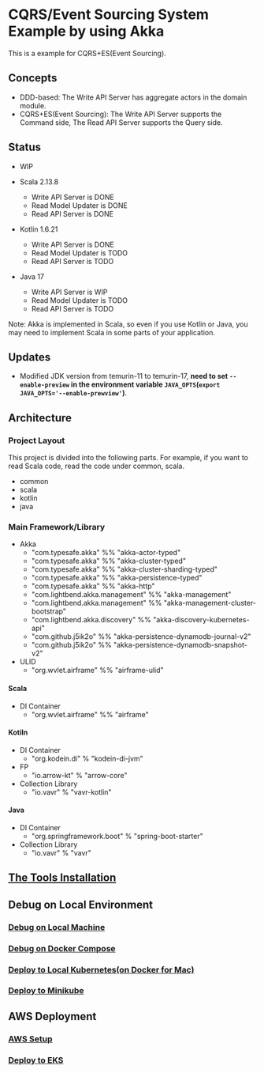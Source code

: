 # CQRS/Event Sourcing System Example by using Akka

This is a example for CQRS+ES(Event Sourcing).

## Concepts

- DDD-based: The Write API Server has aggregate actors in the domain module.
- CQRS+ES(Event Sourcing): The Write API Server supports the Command side, The Read API Server supports the Query side.

## Status

- WIP

- Scala 2.13.8
  - Write API Server is DONE
  - Read Model Updater is DONE
  - Read API Server is DONE
- Kotlin 1.6.21
  - Write API Server is DONE
  - Read Model Updater is TODO
  - Read API Server is TODO
- Java 17
  - Write API Server is WIP
  - Read Model Updater is TODO
  - Read API Server is TODO

Note: Akka is implemented in Scala, so even if you use Kotlin or Java, you may need to implement Scala in some parts of your application.

## Updates

- Modified JDK version from temurin-11 to temurin-17, **need to set `--enable-preview` in the environment variable `JAVA_OPTS`(`export JAVA_OPTS='--enable-prewview'`)**.


## Architecture

### Project Layout

This project is divided into the following parts. For example, if you want to read Scala code, read the code under common, scala.

- common
- scala
- kotlin
- java

### Main Framework/Library

- Akka
  - "com.typesafe.akka" %% "akka-actor-typed"
  - "com.typesafe.akka" %% "akka-cluster-typed" 
  - "com.typesafe.akka" %% "akka-cluster-sharding-typed"
  - "com.typesafe.akka" %% "akka-persistence-typed" 
  - "com.typesafe.akka" %% "akka-http"
  - "com.lightbend.akka.management" %% "akka-management"
  - "com.lightbend.akka.management" %% "akka-management-cluster-bootstrap"
  - "com.lightbend.akka.discovery" %% "akka-discovery-kubernetes-api"
  - "com.github.j5ik2o" %% "akka-persistence-dynamodb-journal-v2"
  - "com.github.j5ik2o" %% "akka-persistence-dynamodb-snapshot-v2"
- ULID
  - "org.wvlet.airframe" %% "airframe-ulid"

#### Scala

- DI Container
  - "org.wvlet.airframe" %% "airframe"

#### Kotiln

- DI Container
  - "org.kodein.di" % "kodein-di-jvm"
- FP
  - "io.arrow-kt" % "arrow-core"
- Collection Library
  - "io.vavr" % "vavr-kotlin"

#### Java

- DI Container
  - "org.springframework.boot" % "spring-boot-starter"
- Collection Library
  - "io.vavr" % "vavr"


## [The Tools Installation](docs/TOOLS_INSTALLATION.md)

## Debug on Local Environment

### [Debug on Local Machine](docs/DEBUG_ON_LOCAL_MACHINE.md)

### [Debug on Docker Compose](docs/DEBUG_ON_DOCKER_COMPOSE.md)

### [Deploy to Local Kubernetes(on Docker for Mac)](docs/DEPLOY_TO_LOCAL_K8S.md)

### [Deploy to Minikube](docs/DEPLOY_TO_MINIKUBE.md)

## AWS Deployment

### [AWS Setup](docs/AWS_SETUP.md)

### [Deploy to EKS](docs/DEPLOY_TO_EKS.md)

